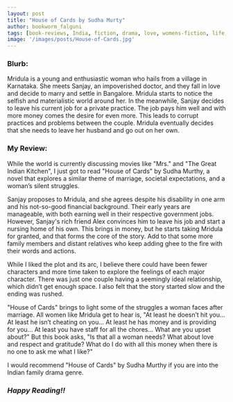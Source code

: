 ```yaml
---
layout: post
title: "House of Cards by Sudha Murty"
author: bookworm_falguni
tags: [book-reviews, India, fiction, drama, love, womens-fiction, life, feminism, dreams, success, personality, money, career, doctor, teacher, family, community, partner]
image: '/images/posts/House-of-Cards.jpg'
---
```

### **Blurb:**
Mridula is a young and enthusiastic woman who hails from a village in Karnataka. She meets Sanjay, an impoverished doctor, and they fall in love and decide to marry and settle in Bangalore. Mridula starts to notice the selfish and materialistic world around her. In the meanwhile, Sanjay decides to leave his current job for a private practice. The job pays him well and with more money comes the desire for even more. This leads to corrupt practices and problems between the couple. Mridula eventually decides that she needs to leave her husband and go out on her own.

### **My Review:**
While the world is currently discussing movies like "Mrs." and "The Great Indian Kitchen", I just got to read "House of Cards" by Sudha Murthy, a novel that explores a similar theme of marriage, societal expectations, and a woman’s silent struggles.

Sanjay proposes to Mridula, and she agrees despite his disability in one arm and his not-so-good financial background. Their early years are manageable, with both earning well in their respective government jobs. However, Sanjay's rich friend Alex convinces him to leave his job and start a nursing home of his own. This brings in money, but he starts taking Mridula for granted, and that forms the core of the story. Add to that some more family members and distant relatives who keep adding ghee to the fire with their words and actions.

While I liked the plot and its arc, I believe there could have been fewer characters and more time taken to explore the feelings of each major character. There was just one couple having a seemingly ideal relationship, which didn’t get enough space. I also felt that the story started slow and the ending was rushed.

"House of Cards" brings to light some of the struggles a woman faces after marriage. All women like Mridula get to hear is, "At least he doesn’t hit you… At least he isn’t cheating on you… At least he has money and is providing for you… At least you have staff for all the chores… What are you upset about?" But this book asks, "Is that all a woman needs? What about love and respect and gratitude? What do I do with all this money when there is no one to ask me what I like?"

I would recommend "House of Cards" by Sudha Murthy if you are into the Indian family drama genre.

### ***Happy Reading!!***
